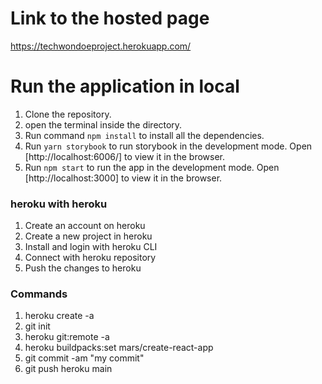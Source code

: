 # Link to the hosted page
https://techwondoeproject.herokuapp.com/

# Run the application in local
1. Clone the repository.
2. open the terminal inside the directory.
3. Run command `npm install` to install all the dependencies.
4. Run `yarn storybook` to  run storybook in the development mode.
Open [http://localhost:6006/] to view it in the browser.
5. Run `npm start` to  run the app in the development mode.
Open [http://localhost:3000] to view it in the browser.

### heroku with heroku
1. Create an account on heroku 
2. Create a new project in heroku 
3. Install and login with heroku CLI 
4. Connect with heroku repository 
5. Push the changes to heroku

### Commands
1. heroku create -a <project name>
2. git init 
3. heroku git:remote -a <project name>
4. heroku buildpacks:set mars/create-react-app 
5. git commit -am "my commit" 
6. git push heroku main
